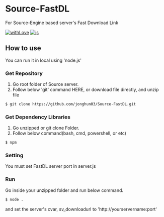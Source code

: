 # Source-FastDL
For Source-Engine based server's Fast Download Link

[![withLove](https://forthebadge.com/images/badges/built-with-love.svg)](https://api.arie.kr) [![js](https://forthebadge.com/images/badges/made-with-javascript.svg)](https://www.javascript.com)

## How to use
You can run it in local using 'node.js'

### Get Repository

1. Go root folder of Source server.
2. Follow below 'git' command HERE, or download file directly, and unzip file 

```bash
$ git clone https://github.com/jonghun03/Source-FastDL.git
```

### Get Dependency Libraries

1. Go unzipped or git clone Folder.
2. Follow below command(bash, cmd, powershell, or etc)

```bash
$ npm
```

### Setting

You must set FastDL server port in server.js

### Run

Go inside your unzipped folder and run below command.

```bash
$ node .
```

and set the server's cvar, sv_downloadurl to 'http://yourservername:port'
